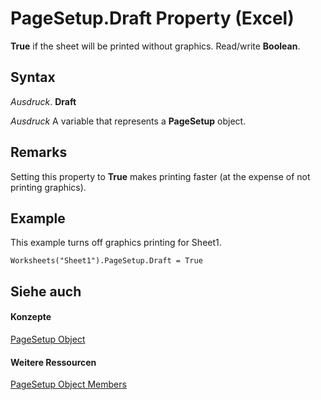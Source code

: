 
# PageSetup.Draft Property (Excel)

 **True** if the sheet will be printed without graphics. Read/write **Boolean**.


## Syntax

 _Ausdruck_. **Draft**

 _Ausdruck_ A variable that represents a **PageSetup** object.


## Remarks

Setting this property to  **True** makes printing faster (at the expense of not printing graphics).


## Example

This example turns off graphics printing for Sheet1.


```
Worksheets("Sheet1").PageSetup.Draft = True
```


## Siehe auch


#### Konzepte


[PageSetup Object](2fd22df9-5987-f723-04a9-9a3f2e84ac81.md)
#### Weitere Ressourcen


[PageSetup Object Members](http://msdn.microsoft.com/library/feabe079-cb03-f560-6032-88f5585ec8a8%28Office.15%29.aspx)